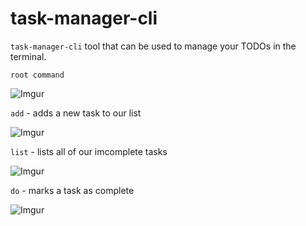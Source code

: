 # task-manager-cli

`task-manager-cli` tool that can be used to manage your TODOs in the terminal.

`root command`


![Imgur](https://media.giphy.com/media/g0EB21eMwgQOSHQOU7/giphy.gif)


`add` - adds a new task to our list 


![Imgur](https://media.giphy.com/media/NRuVZnElGe37z0a6GC/giphy.gif)


`list` - lists all of our imcomplete tasks


![Imgur](https://media.giphy.com/media/621nrIhOXsmSj97iu8/giphy.gif)


`do` - marks a task as complete


![Imgur](https://media.giphy.com/media/3PzXqlzXOEMDA8QMJW/giphy.gif)

